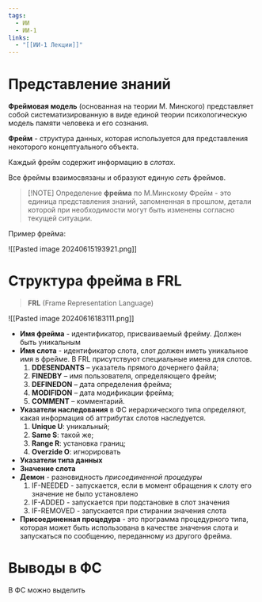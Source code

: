 ```yaml
---
tags:
  - ИИ
  - ИИ-1
links:
  - "[[ИИ-1 Лекции]]"
---
```

# Представление знаний

**Фреймовая модель** (основанная на теории М. Минского) представляет собой систематизированную в виде единой теории психологическую модель памяти человека и его сознания.

**Фрейм** - структура данных, которая используется для представления некоторого концептуального объекта.

Каждый фрейм содержит информацию в *слотах*.

Все фреймы взаимосвязаны и образуют единую *сеть* фреймов.

>[!NOTE] Определение **фрейма** по М.Минскому
>Фрейм - это единица представления знаний, запомненная в прошлом, детали которой при необходимости могут быть изменены согласно текущей ситуации.

Пример фрейма:

![[Pasted image 20240615193921.png]]
# Структура фрейма в FRL

>**FRL** (Frame Representation Language)

![[Pasted image 20240616183111.png]]
- **Имя фрейма** - идентификатор, присваиваемый фрейму. Должен быть уникальным
- **Имя слота** - идентификатор слота, слот должен иметь уникальное имя в фрейме. В FRL присутствуют специальные имена для слотов.
	1. **DDESENDANTS** – указатель прямого дочернего файла;
	2. **FINEDBY** – имя пользователя, определяющего фрейм;
	3. **DEFINEDON** – дата определения фрейма;
	4. **MODIFIDON** – дата модификации фрейма;
	5. **COMMENT** – комментарий.
- **Указатели наследования** в ФС иерархического типа определяют, какая информация об аттрибутах слотов наследуется.
	1. **Unique U**: уникальный;
	2. **Same S**: такой же;
	3. **Range R**: установка границ;
	4. **Overzide O**: игнорировать
- **Указатели типа данных**
- **Значение слота**
- **Демон** - разновидность *присоединенной процедуры*
	1. IF-NEEDED - запускается, если в момент обращения к слоту его значение не было установлено
	2. IF-ADDED - запускается при подстановке в слот значения
	3. IF-REMOVED - запускается при стирании значения слота
- **Присоединенная процедура** - это программа процедурного типа, которая может быть использована в качестве значения слота и запускаться по сообщению, переданному из другого фрейма.

# Выводы в ФС

В ФС можно выделить 